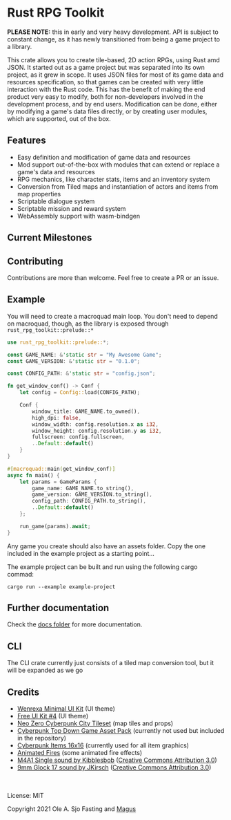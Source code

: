 # Rust RPG Toolkit

**PLEASE NOTE:** this in early and very heavy development. API is subject to constant change, as it has newly transitioned
from being a game project to a library.

This crate allows you to create tile-based, 2D action RPGs, using Rust amd JSON. It started out as a game project but was
separated into its own project, as it grew in scope. It uses JSON files for most of its game data and resources specification,
so that games can be created with very little interaction with the Rust code. This has the benefit of making the end product
very easy to modify, both for non-developers involved in the development process, and by end users. Modification can be done,
either by modifying a game's data files directly, or by creating user modules, which are supported, out of the box.

## Features

- Easy definition and modification of game data and resources
- Mod support out-of-the-box with modules that can extend or replace a game's data and resources
- RPG mechanics, like character stats, items and an inventory system
- Conversion from Tiled maps and instantiation of actors and items from map properties
- Scriptable dialogue system
- Scriptable mission and reward system
- WebAssembly support with wasm-bindgen

## Current Milestones



## Contributing

Contributions are more than welcome. Feel free to create a PR or an issue.

## Example

You will need to create a macroquad main loop. You don't need to depend on macroquad, though, as the library is exposed through `rust_rpg_toolkit::prelude::*`

```rust
use rust_rpg_toolkit::prelude::*;

const GAME_NAME: &'static str = "My Awesome Game";
const GAME_VERSION: &'static str = "0.1.0";

const CONFIG_PATH: &'static str = "config.json";

fn get_window_conf() -> Conf {
    let config = Config::load(CONFIG_PATH);

    Conf {
        window_title: GAME_NAME.to_owned(),
        high_dpi: false,
        window_width: config.resolution.x as i32,
        window_height: config.resolution.y as i32,
        fullscreen: config.fullscreen,
        ..Default::default()
    }
}

#[macroquad::main(get_window_conf)]
async fn main() {
    let params = GameParams {
        game_name: GAME_NAME.to_string(),
        game_version: GAME_VERSION.to_string(),
        config_path: CONFIG_PATH.to_string(),
        ..Default::default()
    };

    run_game(params).await;
}

```

Any game you create should also have an assets folder. Copy the one included in the example project as a starting point...

The example project can be built and run using the following cargo commad:

`cargo run --example example-project`

## Further documentation

Check the [docs folder](https://github.com/olefasting/rust_rpg_toolkit/tree/master/docs) for more documentation.

## CLI

The CLI crate currently just consists of a tiled map conversion tool, but it will be expanded as we go 

## Credits

- [Wenrexa Minimal UI Kit](https://wenrexa.itch.io/kit-nesia2) (UI theme)
- [Free UI Kit #4](https://wenrexa.itch.io/ui-different02) (UI theme)
- [Neo Zero Cyberpunk City Tileset](https://yunusyanin.itch.io/neo-zero-cyberpunk-city-tileset) (map tiles and props)
- [Cyberpunk Top Down Game Asset Pack](https://rafazcruz.itch.io/cyberpunk-top-down-game-asset-pack) (currently not used but included in the repository)
- [Cyberpunk Items 16x16](https://jeresikstus.itch.io/cyberpunk-items-16x16) (currently used for all item graphics)
- [Animated Fires](https://stealthix.itch.io/animated-fires) (some animated fire effects)
- [M4A1 Single sound by Kibblesbob](https://soundbible.com/1804-M4A1-Single.html) ([Creative Commons Attribution 3.0](https://creativecommons.org/licenses/by/3.0/))
- [9mm Glock 17 sound by JKirsch](https://soundbible.com/1382-9mm-Glock-17.html) ([Creative Commons Attribution 3.0](https://creativecommons.org/licenses/by/3.0/))

\
\
License: MIT

Copyright 2021 Ole A. Sjo Fasting and [Magus](http://magus.no)
